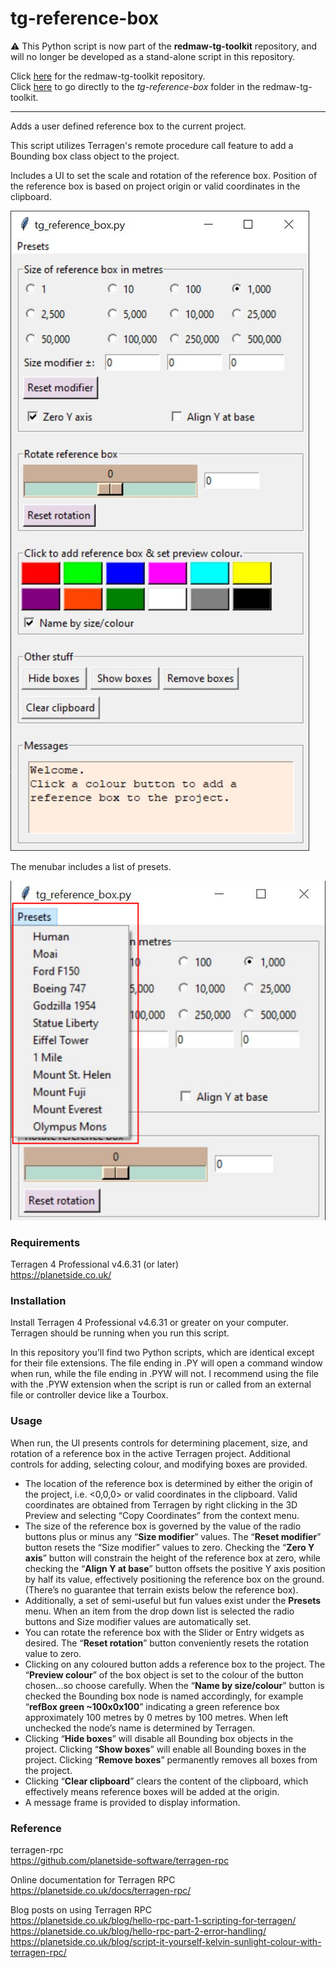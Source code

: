 # tg-reference-box
&#9888; This Python script is now part of the <b>redmaw-tg-toolkit</b> repository, and will no longer be developed as a stand-alone script in this repository.

Click [here](https://github.com/RedMawVFX/redmaw-tg-toolkit) for the redmaw-tg-toolkit repository.<br> 
Click [here](https://github.com/RedMawVFX/redmaw-tg-toolkit/tree/main/scripts/tg-reference-box) to go directly to the <i>tg-reference-box</i> folder in the redmaw-tg-toolkit.
<hr>
Adds a user defined reference box to the current project.

This script utilizes Terragen's remote procedure call feature to add a Bounding box class object to the project.

Includes a UI to set the scale and rotation of the reference box.  Position of the reference box is based on project origin or valid coordinates in the clipboard.

![tg_reference_box.py GUI](images/tg_reference_box_GUI.jpg)

The menubar includes a list of presets.

![Presets](/images/tg_reference_box_presets.jpg)

### Requirements <br>
Terragen 4 Professional v4.6.31 (or later) <br>
https://planetside.co.uk/

### Installation 
Install Terragen 4 Professional v4.6.31 or greater on your computer.  Terragen should be running when you run this script.

In this repository you’ll find two Python scripts, which are identical except for their file extensions.  The file ending in .PY will open a command window when run, while the file ending in .PYW will not.  I recommend using the file with the .PYW extension when the script is run or called from an external file or controller device like a Tourbox.

### Usage
When run, the UI presents controls for determining placement, size, and rotation of a reference box in the active Terragen project.  Additional controls for adding, selecting colour, and modifying boxes are provided.
<ul>
<li>
The location of the reference box is determined by either the origin of the project, i.e. <0,0,0> or valid coordinates in the clipboard.  Valid coordinates are obtained from Terragen by right clicking in the 3D Preview and selecting “Copy Coordinates” from the context menu. </li>
<li>
The size of the reference box is governed by the value of the radio buttons plus or minus any “<b>Size modifier</b>” values.  The “<b>Reset modifier</b>” button resets the “Size modifier” values to zero.  Checking the “<b>Zero Y axis</b>” button will constrain the height of the reference box at zero, while checking the “<b>Align Y at base</b>” button offsets the positive Y axis position by half its value, effectively positioning the reference box on the ground. (There’s no guarantee that terrain exists below the reference box). </li>
<li>
Additionally, a set of semi-useful but fun values exist under the <b>Presets</b> menu.  When an item from the drop down list is selected the radio buttons and Size modifier values are automatically set. </li>
<li>
You can rotate the reference box with the Slider or Entry widgets as desired.  The “<b>Reset rotation</b>” button conveniently resets the rotation value to zero. </li>
<li>
Clicking on any coloured button adds a reference box to the project.  The “<b>Preview colour</b>” of the box object is set to the colour of the button chosen…so choose carefully.  When the “<b>Name by size/colour</b>” button is checked the Bounding box node is named accordingly, for example “<b>refBox green ~100x0x100</b>” indicating a green reference box approximately 100 metres by 0 metres by 100 metres. When left unchecked the node’s name is determined by Terragen. </li>
<li>
Clicking “<b>Hide boxes</b>” will disable all Bounding box objects in the project.  Clicking “<b>Show boxes</b>” will enable all Bounding boxes in the project.  Clicking “<b>Remove boxes</b>” permanently removes all boxes from the project. </li>
<li>
Clicking “<b>Clear clipboard</b>” clears the content of the clipboard, which effectively means reference boxes will be added at the origin. </li>
<li>
A message frame is provided to display information. </li>
</ul>

### Reference
terragen-rpc <br>
https://github.com/planetside-software/terragen-rpc <br>

Online documentation for Terragen RPC <br>
https://planetside.co.uk/docs/terragen-rpc/ <br>

Blog posts on using Terragen RPC <br>
https://planetside.co.uk/blog/hello-rpc-part-1-scripting-for-terragen/ <br>
https://planetside.co.uk/blog/hello-rpc-part-2-error-handling/ <br>
https://planetside.co.uk/blog/script-it-yourself-kelvin-sunlight-colour-with-terragen-rpc/ <br>
